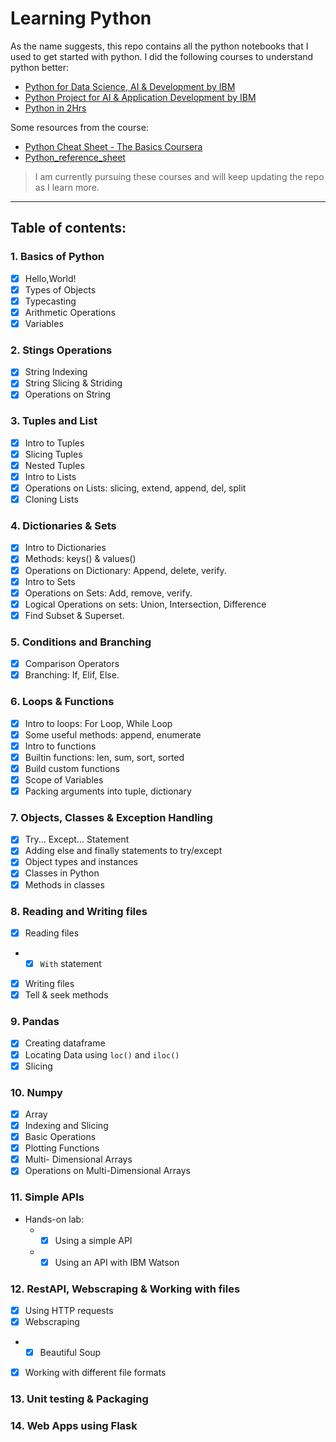 # Learning Python
As the name suggests, this repo contains all the python notebooks that I used to get started with python. I did the following courses to understand python better:
- [Python for Data Science, AI & Development by IBM](https://www.coursera.org/learn/python-for-applied-data-science-ai)
- [Python Project for AI & Application Development by IBM](https://www.coursera.org/learn/python-project-for-ai-application-development)
- [Python in 2Hrs](https://github.com/psrana/Learn-Python-in-2-hr)

Some resources from the course:
- [Python Cheat Sheet - The Basics Coursera](https://cf-courses-data.s3.us.cloud-object-storage.appdomain.cloud/IBMDeveloperSkillsNetwork-PY0101EN-SkillsNetwork/handouts/Python%20Cheat%20Sheet%20-%20The%20Basics%20Coursera.pdf)
- [Python_reference_sheet](https://cf-courses-data.s3.us.cloud-object-storage.appdomain.cloud/IBMDeveloperSkillsNetwork-PY0101EN-SkillsNetwork/labs/Module%203/Python_reference_sheet.pdf?utm_medium=Exinfluencer&utm_source=Exinfluencer&utm_content=000026UJ&utm_term=10006555&utm_id=NA-SkillsNetwork-Channel-SkillsNetworkCoursesIBMDeveloperSkillsNetworkPY0101ENSkillsNetwork19487395-2021-01-01)

> I am currently pursuing these courses and will keep updating the repo as I learn more.

---
## Table of contents:
### 1. **Basics of Python**
 - [x] Hello,World!
 - [x] Types of Objects
 - [x] Typecasting
 - [x] Arithmetic Operations
 - [x] Variables
### 2. **Stings Operations**
 - [x] String Indexing
 - [x] String Slicing & Striding
 - [x] Operations on String
### 3. **Tuples and List**
 - [x] Intro to Tuples
 - [x] Slicing Tuples
 - [x] Nested Tuples
 - [x] Intro to Lists
 - [x] Operations on Lists: slicing, extend, append, del, split
 - [x] Cloning Lists
### 4. **Dictionaries & Sets**
 - [x] Intro to Dictionaries
 - [x] Methods: keys() & values()
 - [x] Operations on Dictionary: Append, delete, verify.
 - [x] Intro to Sets
 - [x] Operations on Sets: Add, remove, verify.
 - [x] Logical Operations on sets: Union, Intersection, Difference
 - [x] Find Subset & Superset.
### 5. **Conditions and Branching**
 - [x] Comparison Operators
 - [x] Branching: If, Elif, Else.
### 6. **Loops & Functions**
 - [x] Intro to loops: For Loop, While Loop
 - [x] Some useful methods: append, enumerate
 - [x] Intro to functions
 - [x] Builtin functions: len, sum, sort, sorted
 - [x] Build custom functions
 - [x] Scope of Variables
 - [x] Packing arguments into tuple, dictionary
### 7. **Objects, Classes & Exception Handling**
 - [x] Try... Except... Statement
 - [x] Adding else and finally statements to try/except
 - [x] Object types and instances
 - [x] Classes in Python
 - [x] Methods in classes
### 8. **Reading and Writing files**
- [x] Reading files
- - [x] `With` statement
- [x] Writing files
- [x] Tell & seek methods
### 9. **Pandas**
- [x] Creating dataframe
- [x] Locating Data using `loc()` and `iloc()`
- [x] Slicing
### 10. **Numpy**
- [x] Array
- [x] Indexing and Slicing
- [x] Basic Operations
- [x] Plotting Functions
- [x] Multi- Dimensional Arrays
- [x] Operations on Multi-Dimensional Arrays
### 11. **Simple APIs**
- Hands-on lab:
  - - [x] Using a simple API
  - - [x] Using an API with IBM Watson
### 12. **RestAPI, Webscraping & Working with files**
- [x] Using HTTP requests
- [x] Webscraping
- - [x] Beautiful Soup
- [x] Working with different file formats
### 13. **Unit testing & Packaging**
### 14. **Web Apps using Flask**
